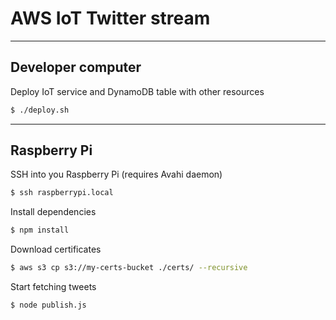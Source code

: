 # AWS IoT Twitter stream

---

## Developer computer

Deploy IoT service and DynamoDB table with other resources

```sh
$ ./deploy.sh
```

---

## Raspberry Pi

SSH into you Raspberry Pi (requires Avahi daemon)

```sh
$ ssh raspberrypi.local
```

Install dependencies

```sh
$ npm install
```

Download certificates

```sh
$ aws s3 cp s3://my-certs-bucket ./certs/ --recursive
```

Start fetching tweets

```sh
$ node publish.js
```
